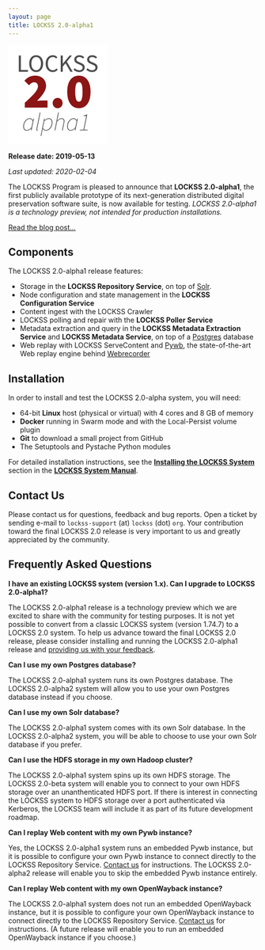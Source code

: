 ```yaml
---
layout: page
title: LOCKSS 2.0-alpha1
---
```


![LOCKSS 2.0-alpha1](/images/lockss-2.0-alpha1_200.png)

**Release date: 2019-05-13**

*Last updated: 2020-02-04*

The LOCKSS Program is pleased to announce that **LOCKSS 2.0-alpha1**, the first publicly available prototype of its next-generation distributed digital preservation software suite, is now available for testing. *LOCKSS 2.0-alpha1 is a technology preview, not intended for production installations.*

[Read the blog post...](https://www.lockss.org/blog/lockss-20-alpha1-available-testing)

## Components

The LOCKSS 2.0-alpha1 release features:

*   Storage in the **LOCKSS Repository Service**, on top of [Solr](https://lucene.apache.org/solr/).
*   Node configuration and state management in the **LOCKSS Configuration Service**
*   Content ingest with the LOCKSS Crawler
*   LOCKSS polling and repair with the **LOCKSS Poller Service**
*   Metadata extraction and query in the **LOCKSS Metadata Extraction Service** and **LOCKSS Metadata Service**, on top of a [Postgres](https://www.postgresql.org/) database
*   Web replay with LOCKSS ServeContent and [Pywb](https://github.com/webrecorder/pywb), the state-of-the-art Web replay engine behind [Webrecorder](https://webrecorder.io/)

## Installation

In order to install and test the LOCKSS 2.0-alpha system, you will need:

- 64-bit **Linux** host (physical or virtual) with 4 cores and 8 GB of memory
- **Docker** running in Swarm mode and with the Local-Persist volume plugin
- **Git** to download a small project from GitHub
- The Setuptools and Pystache Python modules

For detailed installation instructions, see the [**Installing the LOCKSS System**](../manual/installing) section in the [**LOCKSS System Manual**](../manual).

## Contact Us

Please contact us for questions, feedback and bug reports. Open a ticket by sending e-mail to `lockss-support` (at) `lockss` (dot) `org`. Your contribution toward the final LOCKSS 2.0 release is very important to us and greatly appreciated by the community.

## Frequently Asked Questions

**I have an existing LOCKSS system (version 1.x). Can I upgrade to LOCKSS 2.0-alpha1?**

The LOCKSS 2.0-alpha1 release is a technology preview which we are excited to share with the community for testing purposes. It is not yet possible to convert from a classic LOCKSS system (version 1.74.7) to a LOCKSS 2.0 system. To help us advance toward the final LOCKSS 2.0 release, please consider installing and running the LOCKSS 2.0-alpha1 release and [providing us with your feedback](#contact-us).

**Can I use my own Postgres database?**

The LOCKSS 2.0-alpha1 system runs its own Postgres database. The LOCKSS 2.0-alpha2 system will allow you to use your own Postgres database instead if you choose.

**Can I use my own Solr database?**

The LOCKSS 2.0-alpha1 system comes with its own Solr database. In the LOCKSS 2.0-alpha2 system, you will be able to choose to use your own Solr database if you prefer.

**Can I use the HDFS storage in my own Hadoop cluster?**

The LOCKSS 2.0-alpha1 system spins up its own HDFS storage. The LOCKSS 2.0-beta system will enable you to connect to your own HDFS storage over an unanthenticated HDFS port. If there is interest in connecting the LOCKSS system to HDFS storage over a port authenticated via Kerberos, the LOCKSS team will include it as part of its future development roadmap.

**Can I replay Web content with my own Pywb instance?**

Yes, the LOCKSS 2.0-alpha1 system runs an embedded Pywb instance, but it is possible to configure your own Pywb instance to connect directly to the LOCKSS Repository Service. [Contact us](#contact-us) for instructions. The LOCKSS 2.0-alpha2 release will enable you to skip the embedded Pywb instance entirely.

**Can I replay Web content with my own OpenWayback instance?**

The LOCKSS 2.0-alpha1 system does not run an embedded OpenWayback instance, but it is possible to configure your own OpenWayback instance to connect directly to the LOCKSS Repository Service. [Contact us](#contact-us) for instructions. (A future release will enable you to run an embedded OpenWayback instance if you choose.)
